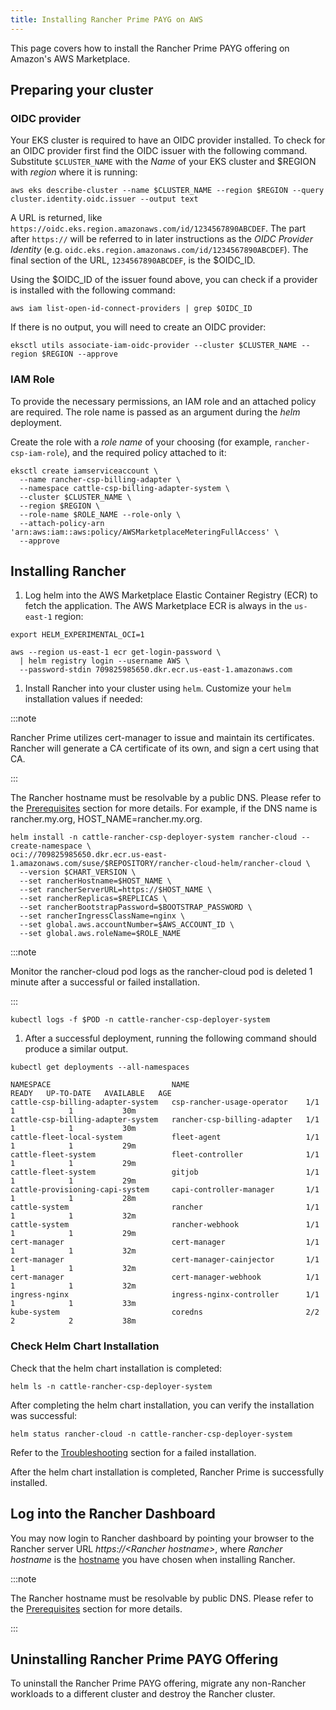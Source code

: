 ```yaml
---
title: Installing Rancher Prime PAYG on AWS
---
```


This page covers how to install the Rancher Prime PAYG offering on Amazon's AWS Marketplace.

## Preparing your cluster

### OIDC provider

Your EKS cluster is required to have an OIDC provider installed. To check for an OIDC provider first find the OIDC issuer with the following command. Substitute `$CLUSTER_NAME` with the *Name* of your EKS cluster and $REGION with *region* where it is running:

```shell
aws eks describe-cluster --name $CLUSTER_NAME --region $REGION --query cluster.identity.oidc.issuer --output text
```

A URL is returned, like `https://oidc.eks.region.amazonaws.com/id/1234567890ABCDEF`. The part after `https://` will be referred to in later instructions as the *OIDC Provider Identity* (e.g. `oidc.eks.region.amazonaws.com/id/1234567890ABCDEF`). The final section of the URL, `1234567890ABCDEF`, is the $OIDC_ID.

Using the $OIDC_ID of the issuer found above, you can check if a provider is installed with the following command:

```shell
aws iam list-open-id-connect-providers | grep $OIDC_ID
```

If there is no output, you will need to create an OIDC provider:

```shell
eksctl utils associate-iam-oidc-provider --cluster $CLUSTER_NAME --region $REGION --approve
```

### IAM Role

To provide the necessary permissions, an IAM role and an attached policy are required. The role name is passed as an argument during the *helm* deployment.

Create the role with a *role name* of your choosing (for example, `rancher-csp-iam-role`), and the required policy attached to it:

```shell
eksctl create iamserviceaccount \
  --name rancher-csp-billing-adapter \
  --namespace cattle-csp-billing-adapter-system \
  --cluster $CLUSTER_NAME \
  --region $REGION \
  --role-name $ROLE_NAME --role-only \
  --attach-policy-arn 'arn:aws:iam::aws:policy/AWSMarketplaceMeteringFullAccess' \
  --approve
```

## Installing Rancher  

1. Log helm into the AWS Marketplace Elastic Container Registry (ECR) to fetch the application. The AWS Marketplace ECR is always in the `us-east-1` region:

  ```shell
  export HELM_EXPERIMENTAL_OCI=1

  aws --region us-east-1 ecr get-login-password \
    | helm registry login --username AWS \
    --password-stdin 709825985650.dkr.ecr.us-east-1.amazonaws.com
  ```

1. Install Rancher into your cluster using `helm`. Customize your `helm` installation values if needed:

  :::note

  Rancher Prime utilizes cert-manager to issue and maintain its certificates. Rancher will generate a CA certificate of its own, and sign a cert using that CA.

  :::

  The Rancher hostname must be resolvable by a public DNS. Please refer to the [Prerequisites](./rancher-prime-aws.md#prerequisites) section for more details. For example, if the DNS name is rancher.my.org, HOST_NAME=rancher.my.org.

  ```shell
  helm install -n cattle-rancher-csp-deployer-system rancher-cloud --create-namespace \
  oci://709825985650.dkr.ecr.us-east-1.amazonaws.com/suse/$REPOSITORY/rancher-cloud-helm/rancher-cloud \
    --version $CHART_VERSION \
    --set rancherHostname=$HOST_NAME \
    --set rancherServerURL=https://$HOST_NAME \
    --set rancherReplicas=$REPLICAS \
    --set rancherBootstrapPassword=$BOOTSTRAP_PASSWORD \
    --set rancherIngressClassName=nginx \
    --set global.aws.accountNumber=$AWS_ACCOUNT_ID \
    --set global.aws.roleName=$ROLE_NAME
  ```

  :::note

  Monitor the rancher-cloud pod logs as the rancher-cloud pod is deleted 1 minute after a successful or failed installation.

  :::

  ```shell
  kubectl logs -f $POD -n cattle-rancher-csp-deployer-system
  ```

1. After a successful deployment, running the following command should produce a similar output.

  ```shell
  kubectl get deployments --all-namespaces
  ```

  ```shell
  NAMESPACE                           NAME                          READY   UP-TO-DATE   AVAILABLE   AGE
  cattle-csp-billing-adapter-system   csp-rancher-usage-operator    1/1     1            1           30m
  cattle-csp-billing-adapter-system   rancher-csp-billing-adapter   1/1     1            1           30m
  cattle-fleet-local-system           fleet-agent                   1/1     1            1           29m
  cattle-fleet-system                 fleet-controller              1/1     1            1           29m
  cattle-fleet-system                 gitjob                        1/1     1            1           29m
  cattle-provisioning-capi-system     capi-controller-manager       1/1     1            1           28m
  cattle-system                       rancher                       1/1     1            1           32m
  cattle-system                       rancher-webhook               1/1     1            1           29m
  cert-manager                        cert-manager                  1/1     1            1           32m
  cert-manager                        cert-manager-cainjector       1/1     1            1           32m
  cert-manager                        cert-manager-webhook          1/1     1            1           32m
  ingress-nginx                       ingress-nginx-controller      1/1     1            1           33m
  kube-system                         coredns                       2/2     2            2           38m
  ```

### Check Helm Chart Installation

Check that the helm chart installation is completed:

```shell
helm ls -n cattle-rancher-csp-deployer-system
```

After completing the helm chart installation, you can verify the installation was successful:

```shell
helm status rancher-cloud -n cattle-rancher-csp-deployer-system
```

Refer to the [Troubleshooting](troubleshooting.md) section for a failed installation.

After the helm chart installation is completed, Rancher Prime is successfully installed.

## Log into the Rancher Dashboard

You may now login to Rancher dashboard by pointing your browser to the Rancher server URL *https://<Rancher hostname\>*, where *Rancher hostname* is the [hostname](#installing-rancher) you have chosen when installing Rancher.

:::note

The Rancher hostname must be resolvable by public DNS. Please refer to the [Prerequisites](rancher-prime-aws.md#prerequisites) section for more details.

:::

## Uninstalling Rancher Prime PAYG Offering

To uninstall the Rancher Prime PAYG offering, migrate any non-Rancher workloads to a different cluster and destroy the Rancher cluster.
